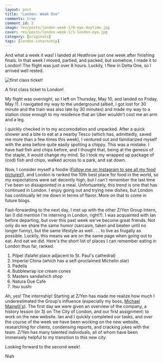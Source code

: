 ```yaml
---
layout: post
title: "London: Week One"
comments: true
comment_id: 2
image: res/posts/london-week-1/0-eye-daytime.jpg
cover: res/posts/london-week-1/1-london-eye.jpg
category: [originals]
tags: [london-internship]
---
```


And what a week it was! I landed at Heathrow just one week after finishing finals. In that week I moved, partied, and packed, but somehow, I made it to London!
The flight was just over 8 hours. Luckily, I flew in Delta One, so I arrived well rested. 

![first class ticket!](../res/posts/london-week-1/2-ticket.jpg)
<p class="caption">A first class ticket to London!</p>

My flight was overnight, so I left on Thursday, May 10, and landed on Friday, May 11. I navigated my way to the underground (albeit, I got lost for 30 minute and the train was also late by 30 minutes) and made my way to a station close enough to my residence that an Uber wouldn't cost me an arm and a leg.

I quickly checked in to my accomodation and unpacked. After a quick shower and a bite to eat at a nearby Tesco (which has, admittedly, saved me more than a few times this week), I ventured out and familiarized myself with the area before quite easily spotting a chippy. This was a mistake. I have had fish and chips before, and I thought that, being at the genesis of the staple, it would change my mind. So I took my wrapped up package of (cod) fish and chips, walked across to a park, and sat down.

Now, I consider myself a foodie ([Follow me on Instagram to see all my food pictures!](https://www.instagram.com/nishnha/)), and London is ranked the 10th best place for food in the world, so my expectations were set decently high, but I can't remember the last time I've been so dissapointed in a meal. Unfortuantely, this trend is one that has continued in London. I enjoy going out and trying new dishes, but London has continually let me down in terms of flavor. More on that to come in future blogs.

Fast-forwarding to the next day, I met up with the other Z/Yen Group Intern, Ian (I did mention I'm interning in London, right?). I was acquainted with Ian before departing, but over this past week we've become great friends. Not only do we share the same humor (sarcasm, taken and beaten until no longer funny), but the same lifestyle as well . . . to live as frugally as possible.
Luckily, this means we are on the same page when going out to eat. And eat we did. Here's the short list of places I can remember eating in London thus far, ranked.

1. Pilpel (falafel place adjacent to St. Paul's cathedral)
2. Imperial China (which has a self-proclaimed Michelin star)
3. Padella
4. Bubblewrap ice cream cones
5. Masters sandwhich shop
6. Natura Due Cafe
7. Itsu sushi

Ah, yes! The internship! Starting at Z/Yen has made me realize how much I underestimated the Group's influence (especially my boss, [Michael Mainelli's](https://www.linkedin.com/in/mrmainelli/)).
The first day we were given an overview of the company, a history lesson (or 3) on The City of London, and our first assignment: to work on the new website.
Ian and I quickly completed our tasks, and over the course of the week we have been working on the new website, researching for clients, condensing reports, and cracking jokes with the team.
Z/Yen has many talented individuals, all of whom have been immensely helpful to my transition to this new city.

Looking forward to the second week!

Nish